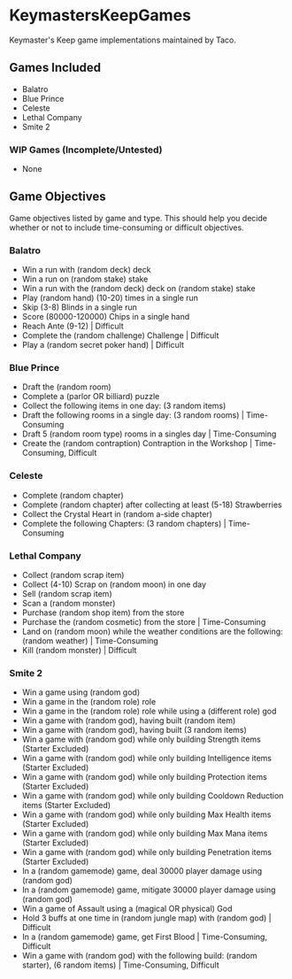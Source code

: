 # KeymastersKeepGames
Keymaster's Keep game implementations maintained by Taco.


## Games Included
- Balatro
- Blue Prince
- Celeste
- Lethal Company
- Smite 2

### WIP Games (Incomplete/Untested)
- None

## Game Objectives
Game objectives listed by game and type. This should help you decide whether or not to include time-consuming or difficult objectives.

### Balatro
- Win a run with (random deck) deck
- Win a run on (random stake) stake
- Win a run with the (random deck) deck on (random stake) stake
- Play (random hand) (10-20) times in a single run
- Skip (3-8) Blinds in a single run
- Score (80000-120000) Chips in a single hand
- Reach Ante (9-12) | Difficult
- Complete the (random challenge) Challenge | Difficult
- Play a (random secret poker hand) | Difficult

### Blue Prince
- Draft the (random room)
- Complete a (parlor OR billiard) puzzle
- Collect the following items in one day: (3 random items)
- Draft the following rooms in a single day: (3 random rooms) | Time-Consuming
- Draft 5 (random room type) rooms in a singles day | Time-Consuming
- Create the (random contraption) Contraption in the Workshop | Time-Consuming, Difficult

### Celeste
- Complete (random chapter)
- Complete (random chapter) after collecting at least (5-18) Strawberries
- Collect the Crystal Heart in (random a-side chapter)
- Complete the following Chapters: (3 random chapters) | Time-Consuming

### Lethal Company
- Collect (random scrap item)
- Collect (4-10) Scrap on (random moon) in one day
- Sell (random scrap item)
- Scan a (random monster)
- Purchase (random shop item) from the store
- Purchase the (random cosmetic) from the store | Time-Consuming
- Land on (random moon) while the weather conditions are the following: (random weather) | Time-Consuming
- Kill (random monster) | Difficult

### Smite 2
- Win a game using (random god)
- Win a game in the (random role) role
- Win a game in the (random role) role while using a (different role) god
- Win a game with (random god), having built (random item)
- Win a game with (random god), having built (3 random items)
- Win a game with (random god) while only building Strength items (Starter Excluded)
- Win a game with (random god) while only building Intelligence items (Starter Excluded)
- Win a game with (random god) while only building Protection items (Starter Excluded)
- Win a game with (random god) while only building Cooldown Reduction items (Starter Excluded)
- Win a game with (random god) while only building Max Health items (Starter Excluded)
- Win a game with (random god) while only building Max Mana items (Starter Excluded)
- Win a game with (random god) while only building Penetration items (Starter Excluded)
- In a (random gamemode) game, deal 30000 player damage using (random god)
- In a (random gamemode) game, mitigate 30000 player damage using (random god)
- Win a game of Assault using a (magical OR physical) God
- Hold 3 buffs at one time in (random jungle map) with (random god) | Difficult
- In a (random gamemode) game, get First Blood | Time-Consuming, Difficult
- Win a game with (random god) with the following build: (random starter), (6 random items) | Time-Consuming, Difficult
